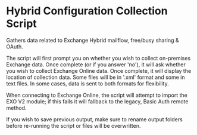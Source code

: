 # Hybrid Configuration Collection Script
Gathers data related to Exchange Hybrid mailflow, free/busy sharing & OAuth.

 The script will first prompt you on whether you wish to collect on-premises Exchange data. Once complete (or if you answer 'no'), it will ask whether you wish to collect Exchange Online data. Once complete, it will display the location of collection data. Some files will be in '.xml' format and some in text files. In some cases, data is sent to both formats for flexibility. 
 
 When connecting to Exchange Online, the script will attempt to import the EXO V2 module; if this fails it will fallback to the legacy, Basic Auth remote method.
 
 If you wish to save previous output, make sure to rename output folders before re-running the script or files will be overwritten.
